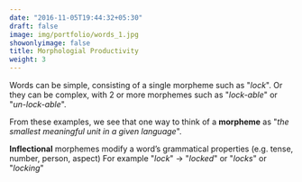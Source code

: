 ```yaml
---
date: "2016-11-05T19:44:32+05:30"
draft: false
image: img/portfolio/words_1.jpg
showonlyimage: false
title: Morphologial Productivity
weight: 3
---
```


Words can be simple, consisting of a single morpheme such as "*lock*". Or they can be complex, with 2 or more morphemes such as "*lock-able*" or "*un-lock-able*".  

<!--more-->

From these examples, we see that one way to think of a **morpheme**  as  "*the smallest meaningful unit in a given language*". 

**Inflectional** morphemes modify a word’s grammatical properties (e.g. tense, number, person, aspect) 
For example "*lock*" → "*locked*" or "*locks*"  or "*locking*"